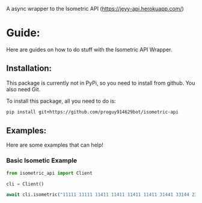 A async wrapper to the Isometric API (https://jeyy-api.herokuapp.com/)

# Guide:
Here are guides on how to do stuff with the Isometric API Wrapper.

## Installation:
This package is currently not in PyPi, so you need to install from github.
You also need Git.

To install this package, all you need to do is:
```sh
pip install git+https://github.com/proguy914629bot/isometric-api
```

## Examples:
Here are some examples that can help!

### Basic Isometic Example
```py
from isometric_api import Client

cli = Client()

await cli.isometric("11111 11111 11411 11411 11411 11411 31441 33144 23114 23314 22314- 0 0555 0505 0535- 0 0565 0606 0535- 0 0555 0555 0555")
```
